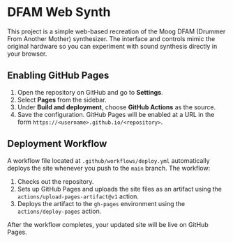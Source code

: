 # DFAM Web Synth

This project is a simple web-based recreation of the Moog DFAM (Drummer From Another Mother) synthesizer. The interface and controls mimic the original hardware so you can experiment with sound synthesis directly in your browser.

## Enabling GitHub Pages

1. Open the repository on GitHub and go to **Settings**.
2. Select **Pages** from the sidebar.
3. Under **Build and deployment**, choose **GitHub Actions** as the source.
4. Save the configuration. GitHub Pages will be enabled at a URL in the form `https://<username>.github.io/<repository>`.

## Deployment Workflow

A workflow file located at `.github/workflows/deploy.yml` automatically deploys the site whenever you push to the `main` branch. The workflow:

1. Checks out the repository.
2. Sets up GitHub Pages and uploads the site files as an artifact using the
   `actions/upload-pages-artifact@v1` action.
3. Deploys the artifact to the `gh-pages` environment using the `actions/deploy-pages` action.

After the workflow completes, your updated site will be live on GitHub Pages.
